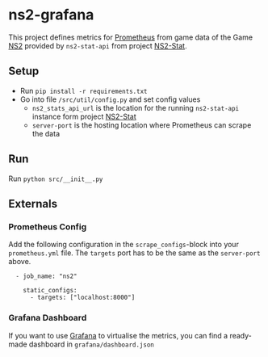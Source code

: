 # ns2-grafana
This project defines metrics for [Prometheus](https://prometheus.io/) from game data of the Game [NS2](https://store.steampowered.com/app/4920/Natural_Selection_2/) provided by `ns2-stat-api` from project [NS2-Stat](https://github.com/Lila-Kuhlt/ns2-stat).

## Setup
* Run `pip install -r requirements.txt`
* Go into file `/src/util/config.py` and set config values
  - `ns2_stats_api_url` is the location for the running `ns2-stat-api` instance form project [NS2-Stat](https://github.com/Lila-Kuhlt/ns2-stat)
  - `server-port` is the hosting location where Prometheus can scrape the data

## Run
Run `python src/__init__.py`

## Externals
### Prometheus Config
Add the following configuration in the `scrape_configs`-block into your `prometheus.yml` file. The `targets` port has to be the same as the `server-port` above.

```YML
  - job_name: "ns2"
    
    static_configs:
      - targets: ["localhost:8000"]
```

### Grafana Dashboard
If you want to use [Grafana](https://grafana.com/) to virtualise the metrics, you can find a ready-made dashboard in `grafana/dashboard.json`
